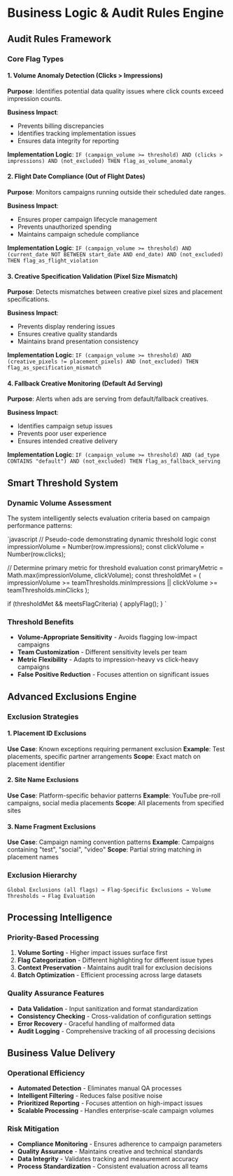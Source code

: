 # Business Logic & Audit Rules Engine

## Audit Rules Framework

### Core Flag Types

#### 1. Volume Anomaly Detection (Clicks > Impressions)
**Purpose**: Identifies potential data quality issues where click counts exceed impression counts.

**Business Impact**: 
- Prevents billing discrepancies
- Identifies tracking implementation issues
- Ensures data integrity for reporting

**Implementation Logic**:
`
IF (campaign_volume >= threshold) AND (clicks > impressions) AND (not_excluded)
THEN flag_as_volume_anomaly
`

#### 2. Flight Date Compliance (Out of Flight Dates)
**Purpose**: Monitors campaigns running outside their scheduled date ranges.

**Business Impact**:
- Ensures proper campaign lifecycle management
- Prevents unauthorized spending
- Maintains campaign schedule compliance

**Implementation Logic**:
`
IF (campaign_volume >= threshold) AND (current_date NOT BETWEEN start_date AND end_date) AND (not_excluded)
THEN flag_as_flight_violation
`

#### 3. Creative Specification Validation (Pixel Size Mismatch)
**Purpose**: Detects mismatches between creative pixel sizes and placement specifications.

**Business Impact**:
- Prevents display rendering issues
- Ensures creative quality standards
- Maintains brand presentation consistency

**Implementation Logic**:
`
IF (campaign_volume >= threshold) AND (creative_pixels != placement_pixels) AND (not_excluded)
THEN flag_as_specification_mismatch
`

#### 4. Fallback Creative Monitoring (Default Ad Serving)
**Purpose**: Alerts when ads are serving from default/fallback creatives.

**Business Impact**:
- Identifies campaign setup issues
- Prevents poor user experience
- Ensures intended creative delivery

**Implementation Logic**:
`
IF (campaign_volume >= threshold) AND (ad_type CONTAINS "default") AND (not_excluded)
THEN flag_as_fallback_serving
`

## Smart Threshold System

### Dynamic Volume Assessment
The system intelligently selects evaluation criteria based on campaign performance patterns:

`javascript
// Pseudo-code demonstrating dynamic threshold logic
const impressionVolume = Number(row.impressions);
const clickVolume = Number(row.clicks);

// Determine primary metric for threshold evaluation
const primaryMetric = Math.max(impressionVolume, clickVolume);
const thresholdMet = (
  impressionVolume >= teamThresholds.minImpressions || 
  clickVolume >= teamThresholds.minClicks
);

if (thresholdMet && meetsFlagCriteria) {
  applyFlag();
}
`

### Threshold Benefits
- **Volume-Appropriate Sensitivity** - Avoids flagging low-impact campaigns
- **Team Customization** - Different sensitivity levels per team
- **Metric Flexibility** - Adapts to impression-heavy vs click-heavy campaigns
- **False Positive Reduction** - Focuses attention on significant issues

## Advanced Exclusions Engine

### Exclusion Strategies

#### 1. Placement ID Exclusions
**Use Case**: Known exceptions requiring permanent exclusion
**Example**: Test placements, specific partner arrangements
**Scope**: Exact match on placement identifier

#### 2. Site Name Exclusions  
**Use Case**: Platform-specific behavior patterns
**Example**: YouTube pre-roll campaigns, social media placements
**Scope**: All placements from specified sites

#### 3. Name Fragment Exclusions
**Use Case**: Campaign naming convention patterns
**Example**: Campaigns containing "test", "social", "video"
**Scope**: Partial string matching in placement names

### Exclusion Hierarchy
`
Global Exclusions (all flags) → Flag-Specific Exclusions → Volume Thresholds → Flag Evaluation
`

## Processing Intelligence

### Priority-Based Processing
1. **Volume Sorting** - Higher impact issues surface first
2. **Flag Categorization** - Different highlighting for different issue types
3. **Context Preservation** - Maintains audit trail for exclusion decisions
4. **Batch Optimization** - Efficient processing across large datasets

### Quality Assurance Features
- **Data Validation** - Input sanitization and format standardization
- **Consistency Checking** - Cross-validation of configuration settings
- **Error Recovery** - Graceful handling of malformed data
- **Audit Logging** - Comprehensive tracking of all processing decisions

## Business Value Delivery

### Operational Efficiency
- **Automated Detection** - Eliminates manual QA processes
- **Intelligent Filtering** - Reduces false positive noise
- **Prioritized Reporting** - Focuses attention on high-impact issues
- **Scalable Processing** - Handles enterprise-scale campaign volumes

### Risk Mitigation
- **Compliance Monitoring** - Ensures adherence to campaign parameters
- **Quality Assurance** - Maintains creative and technical standards
- **Data Integrity** - Validates tracking and measurement accuracy
- **Process Standardization** - Consistent evaluation across all teams
